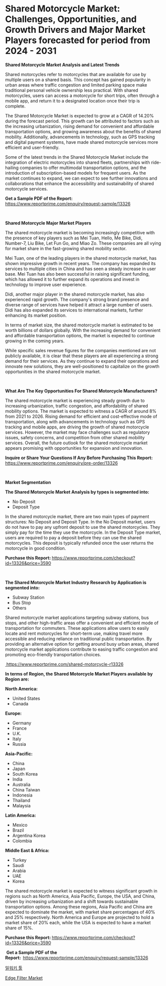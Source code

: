 <p><h1>Shared Motorcycle Market: Challenges, Opportunities, and Growth Drivers and Major Market Players forecasted for period from 2024 - 2031</h1></p><p><strong>Shared Motorcycle Market Analysis and Latest Trends</strong></p>
<p><p>Shared motorcycles refer to motorcycles that are available for use by multiple users on a shared basis. This concept has gained popularity in urban areas where traffic congestion and limited parking space make traditional personal vehicle ownership less practical. With shared motorcycles, users can access a motorcycle for short trips, often through a mobile app, and return it to a designated location once their trip is complete.</p><p>The Shared Motorcycle Market is expected to grow at a CAGR of 14.20% during the forecast period. This growth can be attributed to factors such as the increasing urbanization, rising demand for convenient and affordable transportation options, and growing awareness about the benefits of shared mobility. Additionally, advancements in technology, such as GPS tracking and digital payment systems, have made shared motorcycle services more efficient and user-friendly.</p><p>Some of the latest trends in the Shared Motorcycle Market include the integration of electric motorcycles into shared fleets, partnerships with ride-hailing companies to offer multimodal transportation options, and the introduction of subscription-based models for frequent users. As the market continues to expand, we can expect to see further innovations and collaborations that enhance the accessibility and sustainability of shared motorcycle services.</p></p>
<p><strong>Get a Sample PDF of the Report:&nbsp;</strong> <a href="https://www.reportprime.com/enquiry/request-sample/13326">https://www.reportprime.com/enquiry/request-sample/13326</a></p>
<p>&nbsp;</p>
<p><strong>Shared Motorcycle Major Market Players</strong></p>
<p><p>The shared motorcycle market is becoming increasingly competitive with the presence of key players such as Mei Tuan, Hello, Me Bike, Didi, Number-7, Liu Bike, Let Fun Go, and Miao Zo. These companies are all vying for market share in the fast-growing shared mobility sector.</p><p>Mei Tuan, one of the leading players in the shared motorcycle market, has shown impressive growth in recent years. The company has expanded its services to multiple cities in China and has seen a steady increase in user base. Mei Tuan has also been successful in raising significant funding, which has allowed it to further expand its operations and invest in technology to improve user experience.</p><p>Didi, another major player in the shared motorcycle market, has also experienced rapid growth. The company's strong brand presence and diverse range of services have helped it attract a large number of users. Didi has also expanded its services to international markets, further enhancing its market position.</p><p>In terms of market size, the shared motorcycle market is estimated to be worth billions of dollars globally. With the increasing demand for convenient and affordable transportation options, the market is expected to continue growing in the coming years.</p><p>While specific sales revenue figures for the companies mentioned are not publicly available, it is clear that these players are all experiencing a strong demand for their services. As they continue to expand their operations and innovate new solutions, they are well-positioned to capitalize on the growth opportunities in the shared motorcycle market.</p></p>
<p>&nbsp;</p>
<p><strong>What Are The Key Opportunities For Shared Motorcycle Manufacturers?</strong></p>
<p><p>The shared motorcycle market is experiencing steady growth due to increasing urbanization, traffic congestion, and affordability of shared mobility options. The market is expected to witness a CAGR of around 8% from 2021 to 2026. Rising demand for efficient and cost-effective mode of transportation, along with advancements in technology such as GPS tracking and mobile apps, are driving the growth of shared motorcycle services. However, the market may face challenges such as regulatory issues, safety concerns, and competition from other shared mobility services. Overall, the future outlook for the shared motorcycle market appears promising with opportunities for expansion and innovation.</p></p>
<p><strong>Inquire or Share Your Questions If Any Before Purchasing This Report:</strong> <a href="https://www.reportprime.com/enquiry/pre-order/13326">https://www.reportprime.com/enquiry/pre-order/13326</a></p>
<p>&nbsp;</p>
<p><strong>Market Segmentation</strong></p>
<p><strong>The Shared Motorcycle Market Analysis by types is segmented into:</strong></p>
<p><ul><li>No Deposit</li><li>Deposit Type</li></ul></p>
<p><p>In the shared motorcycle market, there are two main types of payment structures: No Deposit and Deposit Type. In the No Deposit market, users do not have to pay any upfront deposit to use the shared motorcycles. They simply pay for the time they use the motorcycle. In the Deposit Type market, users are required to pay a deposit before they can use the shared motorcycles. This deposit is typically refunded once the user returns the motorcycle in good condition.</p></p>
<p><strong>Purchase this Report:&nbsp;</strong><a href="https://www.reportprime.com/checkout?id=13326&price=3590">https://www.reportprime.com/checkout?id=13326&price=3590</a></p>
<p>&nbsp;</p>
<p><strong>The Shared Motorcycle Market Industry Research by Application is segmented into:</strong></p>
<p><ul><li>Subway Station</li><li>Bus Stop</li><li>Others</li></ul></p>
<p><p>Shared motorcycle market applications targeting subway stations, bus stops, and other high-traffic areas offer a convenient and efficient mode of transportation for commuters. These applications allow users to easily locate and rent motorcycles for short-term use, making travel more accessible and reducing reliance on traditional public transportation. By providing an alternative option for getting around busy urban areas, shared motorcycle market applications contribute to easing traffic congestion and promoting eco-friendly transportation choices.</p></p>
<p><a href="https://www.reportprime.com/shared-motorcycle-r13326">&nbsp;https://www.reportprime.com/shared-motorcycle-r13326</a></p>
<p><strong>In terms of Region, the Shared Motorcycle Market Players available by Region are:</strong></p>
<p>
    <p> <strong> North America: </strong>
        <ul>
            <li>United States</li>
            <li>Canada</li>
        </ul>
        </p> 
    <p> <strong> Europe: </strong>
        <ul>
            <li>Germany</li>
            <li>France</li>
            <li>U.K.</li>
            <li>Italy</li>
            <li>Russia</li>
        </ul>
        </p> 
    <p> <strong> Asia-Pacific: </strong>
        <ul>
            <li>China</li>
            <li>Japan</li>
            <li>South Korea</li>
            <li>India</li>
            <li>Australia</li>
            <li>China Taiwan</li>
            <li>Indonesia</li>
            <li>Thailand</li>
            <li>Malaysia</li>
        </ul>
        </p> 
    <p> <strong> Latin America: </strong>
        <ul>
            <li>Mexico</li>
            <li>Brazil</li>
            <li>Argentina Korea</li>
            <li>Colombia</li>
        </ul>
        </p> 
    <p> <strong> Middle East & Africa: </strong>
        <ul>
            <li>Turkey</li>
            <li>Saudi</li>
            <li>Arabia</li>
            <li>UAE</li>
            <li>Korea</li>
        </ul>
    </p>
    </p>
<p><p>The shared motorcycle market is expected to witness significant growth in regions such as North America, Asia Pacific, Europe, the USA, and China, driven by increasing urbanization and a shift towards sustainable transportation options. Among these regions, Asia Pacific and China are expected to dominate the market, with market share percentages of 40% and 25% respectively. North America and Europe are projected to hold a market share of 20% each, while the USA is expected to have a market share of 15%.</p></p>
<p><strong>Purchase this Report: </strong><a href="https://www.reportprime.com/checkout?id=13326&price=3590">https://www.reportprime.com/checkout?id=13326&price=3590</a></p>
<p>&nbsp;<strong>Get a Sample PDF of the Report:&nbsp;&nbsp;</strong><a href="https://www.reportprime.com/enquiry/request-sample/13326">https://www.reportprime.com/enquiry/request-sample/13326</a></p>
<p><strong></strong></p>
<p><p><a href="https://github.com/wallacBahrtyinger567686/Market-Research-Report-List-1/blob/main/180694022422.md">밀워키 툴</a></p><p><a href="https://nifty-kite-d51.notion.site/Edge-Filter-Market-Analysis-and-Sze-Forecasted-for-period-from-2024-to-2031-38dec315acc5490798a6111260c6c6a4">Edge Filter Market</a></p></p>